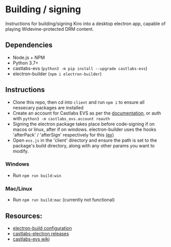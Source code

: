 # Building / signing
Instructions for building/signing Kiro into a desktop electron app, capable of playing Widevine-protected DRM content.

## Dependencies
- Node.js + NPM
- Python 3.7+
- castlabs-evs (`python3 -m pip install --upgrade castlabs-evs`)
- electron-builder (`npm i electron-builder`)

## Instructions

- Clone this repo, then cd into `client` and run `npm i` to ensure all nessecary packages are installed
- Create an account for Castlabs EVS as per the [documentation](https://github.com/castlabs/electron-releases/wiki/EVS#creating-an-evs-account), or auth with `python3 -m castlabs_evs.account reauth`
- Signing the electron package takes place before code-signing if on macos or linux, after if on windows. electron-builder uses the hooks 'afterPack' / 'afterSign' respectively for this [(ex)](https://www.electron.build/configuration/configuration#hooks)
- Open `evs.js` in the 'client' directory and ensure the path is set to the package's build directory, along with any other params you want to modify. 

### Windows

- Run `npm run build:win`

### Mac/Linux

- Run `npm run build:mac` (currently not functional)

## Resources:

- [electron-build configuration](https://www.electron.build/configuration/configuration)
- [castlabs-electron releases](https://github.com/castlabs/electron-releases)
- [castlabs-evs wiki](https://github.com/castlabs/electron-releases/wiki/EVS)

